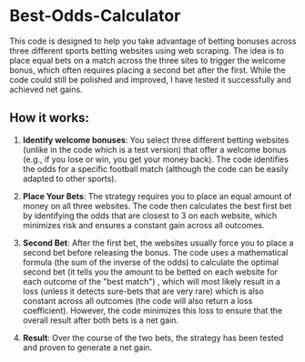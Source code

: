 # Best-Odds-Calculator

This code is designed to help you take advantage of betting bonuses across three different sports betting websites using web scraping. The idea is to place equal bets on a match across the three sites to trigger the welcome bonus, which often requires placing a second bet after the first. While the code could still be polished and improved, I have tested it successfully and achieved net gains.

## How it works:

1. **Identify welcome bonuses**:
   You select three different betting websites (unlike in the code which is a test version) that offer a welcome bonus (e.g., if you lose or win, you get your money back). The code identifies the odds for a specific football match (although the code can be easily adapted to other sports).

2. **Place Your Bets**:
   The strategy requires you to place an equal amount of money on all three websites. The code then calculates the best first bet by identifying the odds that are closest to 3 on each website, which minimizes risk and ensures a constant gain across all outcomes.

3. **Second Bet**:
   After the first bet, the websites usually force you to place a second bet before releasing the bonus. The code uses a mathematical formula (the sum of the inverse of the odds) to calculate the optimal second bet (it tells you the amount to be betted on each website for each outcome of the "best match") , which will most likely result in a loss (unless it detects sure-bets that are very rare) which is also constant across all outcomes (the code will also return a loss coefficient). However, the code minimizes this loss to ensure that the overall result after both bets is a net gain.

4. **Result**:
   Over the course of the two bets, the strategy has been tested and proven to generate a net gain.


